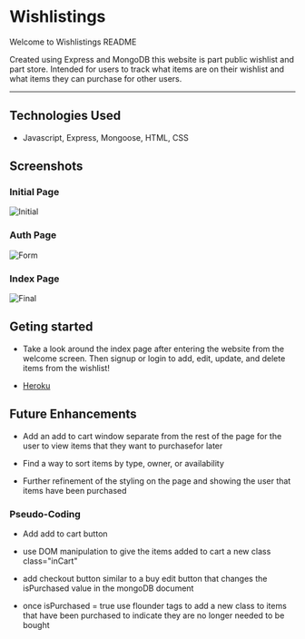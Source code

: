# Wishlistings

Welcome to Wishlistings README

Created using Express and MongoDB this website is part public wishlist and part store. Intended for users to track what items are on their wishlist and what items they can purchase for other users.
____________ 

## Technologies Used

- Javascript, Express, Mongoose, HTML, CSS

## Screenshots

### Initial Page
![Initial](.public/assets/Welcome_Screen.png)

### Auth Page
![Form](.public/assets/Signup.png)

### Index Page
![Final](.public/assets/Index_Page.png)

## Geting started

 - Take a look around the index page after entering the website from the welcome screen. Then signup or login to add, edit, update, and delete items from the wishlist!

 - [Heroku](https://wishlistings-ga.herokuapp.com/)

## Future Enhancements

- Add an add to cart window separate from the rest of the page for the user to view items that they want to purchasefor later

- Find a way to sort items by type, owner, or availability

- Further refinement of the styling on the page and showing the user that items have been purchased

### Pseudo-Coding

- Add add to cart button

- use DOM manipulation to give the items added to cart a new class class="inCart"

- add checkout button similar to a buy edit button that changes the isPurchased value in the mongoDB document

- once isPurchased = true use flounder tags to add a new class to items that have been purchased to indicate they are no longer needed to be bought